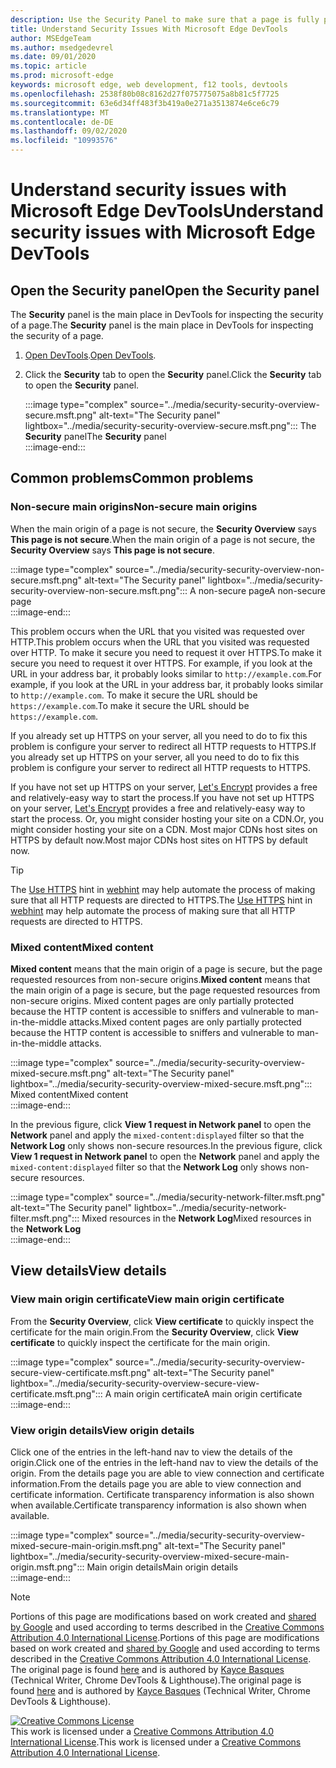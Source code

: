 ```yaml
---
description: Use the Security Panel to make sure that a page is fully protected by HTTPS.
title: Understand Security Issues With Microsoft Edge DevTools
author: MSEdgeTeam
ms.author: msedgedevrel
ms.date: 09/01/2020
ms.topic: article
ms.prod: microsoft-edge
keywords: microsoft edge, web development, f12 tools, devtools
ms.openlocfilehash: 2538f80b08c8162d27f075775075a8b81c5f7725
ms.sourcegitcommit: 63e6d34ff483f3b419a0e271a3513874e6ce6c79
ms.translationtype: MT
ms.contentlocale: de-DE
ms.lasthandoff: 09/02/2020
ms.locfileid: "10993576"
---
```

<!-- Copyright Kayce Basques 

   Licensed under the Apache License, Version 2.0 (the "License");
   you may not use this file except in compliance with the License.
   You may obtain a copy of the License at

       https://www.apache.org/licenses/LICENSE-2.0

   Unless required by applicable law or agreed to in writing, software
   distributed under the License is distributed on an "AS IS" BASIS,
   WITHOUT WARRANTIES OR CONDITIONS OF ANY KIND, either express or implied.
   See the License for the specific language governing permissions and
   limitations under the License.  -->  





# <span data-ttu-id="d5a53-104">Understand security issues with Microsoft Edge DevTools</span><span class="sxs-lookup"><span data-stu-id="d5a53-104">Understand security issues with Microsoft Edge DevTools</span></span>   

  

<!--Use the **Security** Panel in [Microsoft Edge DevTools][MicrosoftEdgeDevTools] to make sure HTTPS is properly implemented on a page.  See **Why HTTPS Matters** to learn why every website should be protected with HTTPS, even sites that do not handle sensitive user data.  -->  

<!--todo: add section when why-https is available -->  

## <span data-ttu-id="d5a53-105">Open the Security panel</span><span class="sxs-lookup"><span data-stu-id="d5a53-105">Open the Security panel</span></span>   

<span data-ttu-id="d5a53-106">The **Security** panel is the main place in DevTools for inspecting the security of a page.</span><span class="sxs-lookup"><span data-stu-id="d5a53-106">The **Security** panel is the main place in DevTools for inspecting the security of a page.</span></span>  

1.  <span data-ttu-id="d5a53-107">[Open DevTools][DevToolsOpen].</span><span class="sxs-lookup"><span data-stu-id="d5a53-107">[Open DevTools][DevToolsOpen].</span></span>  
1.  <span data-ttu-id="d5a53-108">Click the **Security** tab to open the **Security** panel.</span><span class="sxs-lookup"><span data-stu-id="d5a53-108">Click the **Security** tab to open the **Security** panel.</span></span>  
    
    :::image type="complex" source="../media/security-security-overview-secure.msft.png" alt-text="The Security panel" lightbox="../media/security-security-overview-secure.msft.png":::
       <span data-ttu-id="d5a53-110">The **Security** panel</span><span class="sxs-lookup"><span data-stu-id="d5a53-110">The **Security** panel</span></span>  
    :::image-end:::  
    
## <span data-ttu-id="d5a53-111">Common problems</span><span class="sxs-lookup"><span data-stu-id="d5a53-111">Common problems</span></span>   

### <span data-ttu-id="d5a53-112">Non-secure main origins</span><span class="sxs-lookup"><span data-stu-id="d5a53-112">Non-secure main origins</span></span>   

<span data-ttu-id="d5a53-113">When the main origin of a page is not secure, the **Security Overview** says **This page is not secure**.</span><span class="sxs-lookup"><span data-stu-id="d5a53-113">When the main origin of a page is not secure, the **Security Overview** says **This page is not secure**.</span></span>  

:::image type="complex" source="../media/security-security-overview-non-secure.msft.png" alt-text="The Security panel" lightbox="../media/security-security-overview-non-secure.msft.png":::
   <span data-ttu-id="d5a53-115">A non-secure page</span><span class="sxs-lookup"><span data-stu-id="d5a53-115">A non-secure page</span></span>  
:::image-end:::  

<span data-ttu-id="d5a53-116">This problem occurs when the URL that you visited was requested over HTTP.</span><span class="sxs-lookup"><span data-stu-id="d5a53-116">This problem occurs when the URL that you visited was requested over HTTP.</span></span>  <span data-ttu-id="d5a53-117">To make it secure you need to request it over HTTPS.</span><span class="sxs-lookup"><span data-stu-id="d5a53-117">To make it secure you need to request it over HTTPS.</span></span>  <span data-ttu-id="d5a53-118">For example, if you look at the URL in your address bar, it probably looks similar to `http://example.com`.</span><span class="sxs-lookup"><span data-stu-id="d5a53-118">For example, if you look at the URL in your address bar, it probably looks similar to `http://example.com`.</span></span>  <span data-ttu-id="d5a53-119">To make it secure the URL should be `https://example.com`.</span><span class="sxs-lookup"><span data-stu-id="d5a53-119">To make it secure the URL should be `https://example.com`.</span></span>  

<span data-ttu-id="d5a53-120">If you already set up HTTPS on your server, all you need to do to fix this problem is configure your server to redirect all HTTP requests to HTTPS.</span><span class="sxs-lookup"><span data-stu-id="d5a53-120">If you already set up HTTPS on your server, all you need to do to fix this problem is configure your server to redirect all HTTP requests to HTTPS.</span></span>  

<span data-ttu-id="d5a53-121">If you have not set up HTTPS on your server, [Let's Encrypt][LetsEncrypt] provides a free and relatively-easy way to start the process.</span><span class="sxs-lookup"><span data-stu-id="d5a53-121">If you have not set up HTTPS on your server, [Let's Encrypt][LetsEncrypt] provides a free and relatively-easy way to start the process.</span></span>  <span data-ttu-id="d5a53-122">Or, you might consider hosting your site on a CDN.</span><span class="sxs-lookup"><span data-stu-id="d5a53-122">Or, you might consider hosting your site on a CDN.</span></span>  <span data-ttu-id="d5a53-123">Most major CDNs host sites on HTTPS by default now.</span><span class="sxs-lookup"><span data-stu-id="d5a53-123">Most major CDNs host sites on HTTPS by default now.</span></span>  

> [!TIP]
> <span data-ttu-id="d5a53-124">The [Use HTTPS][WebhintUseHttps] hint in [webhint][Webhint] may help automate the process of making sure that all HTTP requests are directed to HTTPS.</span><span class="sxs-lookup"><span data-stu-id="d5a53-124">The [Use HTTPS][WebhintUseHttps] hint in [webhint][Webhint] may help automate the process of making sure that all HTTP requests are directed to HTTPS.</span></span>  

### <span data-ttu-id="d5a53-125">Mixed content</span><span class="sxs-lookup"><span data-stu-id="d5a53-125">Mixed content</span></span>   

<span data-ttu-id="d5a53-126">**Mixed content** means that the main origin of a page is secure, but the page requested resources from non-secure origins.</span><span class="sxs-lookup"><span data-stu-id="d5a53-126">**Mixed content** means that the main origin of a page is secure, but the page requested resources from non-secure origins.</span></span>  <span data-ttu-id="d5a53-127">Mixed content pages are only partially protected because the HTTP content is accessible to sniffers and vulnerable to man-in-the-middle attacks.</span><span class="sxs-lookup"><span data-stu-id="d5a53-127">Mixed content pages are only partially protected because the HTTP content is accessible to sniffers and vulnerable to man-in-the-middle attacks.</span></span>  

:::image type="complex" source="../media/security-security-overview-mixed-secure.msft.png" alt-text="The Security panel" lightbox="../media/security-security-overview-mixed-secure.msft.png":::
   <span data-ttu-id="d5a53-129">Mixed content</span><span class="sxs-lookup"><span data-stu-id="d5a53-129">Mixed content</span></span>  
:::image-end:::  

<span data-ttu-id="d5a53-130">In the previous figure, click **View 1 request in Network panel** to open the **Network** panel and apply the `mixed-content:displayed` filter so that the **Network Log** only shows non-secure resources.</span><span class="sxs-lookup"><span data-stu-id="d5a53-130">In the previous figure, click **View 1 request in Network panel** to open the **Network** panel and apply the `mixed-content:displayed` filter so that the **Network Log** only shows non-secure resources.</span></span>  

:::image type="complex" source="../media/security-network-filter.msft.png" alt-text="The Security panel" lightbox="../media/security-network-filter.msft.png":::
   <span data-ttu-id="d5a53-132">Mixed resources in the **Network Log**</span><span class="sxs-lookup"><span data-stu-id="d5a53-132">Mixed resources in the **Network Log**</span></span>  
:::image-end:::  

## <span data-ttu-id="d5a53-133">View details</span><span class="sxs-lookup"><span data-stu-id="d5a53-133">View details</span></span>   

### <span data-ttu-id="d5a53-134">View main origin certificate</span><span class="sxs-lookup"><span data-stu-id="d5a53-134">View main origin certificate</span></span>   

<span data-ttu-id="d5a53-135">From the **Security Overview**, click **View certificate** to quickly inspect the certificate for the main origin.</span><span class="sxs-lookup"><span data-stu-id="d5a53-135">From the **Security Overview**, click **View certificate** to quickly inspect the certificate for the main origin.</span></span>  

:::image type="complex" source="../media/security-security-overview-secure-view-certificate.msft.png" alt-text="The Security panel" lightbox="../media/security-security-overview-secure-view-certificate.msft.png":::
   <span data-ttu-id="d5a53-137">A main origin certificate</span><span class="sxs-lookup"><span data-stu-id="d5a53-137">A main origin certificate</span></span>  
:::image-end:::  

### <span data-ttu-id="d5a53-138">View origin details</span><span class="sxs-lookup"><span data-stu-id="d5a53-138">View origin details</span></span>   

<span data-ttu-id="d5a53-139">Click one of the entries in the left-hand nav to view the details of the origin.</span><span class="sxs-lookup"><span data-stu-id="d5a53-139">Click one of the entries in the left-hand nav to view the details of the origin.</span></span>  <span data-ttu-id="d5a53-140">From the details page you are able to view connection and certificate information.</span><span class="sxs-lookup"><span data-stu-id="d5a53-140">From the details page you are able to view connection and certificate information.</span></span>  <span data-ttu-id="d5a53-141">Certificate transparency information is also shown when available.</span><span class="sxs-lookup"><span data-stu-id="d5a53-141">Certificate transparency information is also shown when available.</span></span>  

:::image type="complex" source="../media/security-security-overview-mixed-secure-main-origin.msft.png" alt-text="The Security panel" lightbox="../media/security-security-overview-mixed-secure-main-origin.msft.png":::
   <span data-ttu-id="d5a53-143">Main origin details</span><span class="sxs-lookup"><span data-stu-id="d5a53-143">Main origin details</span></span>  
:::image-end:::  

<!--  
 


-->  

<!-- links -->  

[MicrosoftEdgeDevTools]: ../../devtools-guide-chromium.md "Microsoft Edge (Chromium) Developer tools | Microsoft Docs"  
[DevToolsOpen]: ../open.md "Open Microsoft Edge DevTools | Microsoft Docs"  


[LetsEncrypt]: https://letsencrypt.org "Let's Encrypt - Free SSL/TLS certificates"  

[Webhint]: https://webhint.io "webhint"  
[WebhintUseHttps]: https://webhint.io/docs/user-guide/hints/hint-https-only "Use HTTPS | webhint documentation"  

<!--[mixed]: /web/fundamentals/security/prevent-mixed-content/what-is-mixed-content ""  -->

> [!NOTE]
> <span data-ttu-id="d5a53-149">Portions of this page are modifications based on work created and [shared by Google][GoogleSitePolicies] and used according to terms described in the [Creative Commons Attribution 4.0 International License][CCA4IL].</span><span class="sxs-lookup"><span data-stu-id="d5a53-149">Portions of this page are modifications based on work created and [shared by Google][GoogleSitePolicies] and used according to terms described in the [Creative Commons Attribution 4.0 International License][CCA4IL].</span></span>  
> <span data-ttu-id="d5a53-150">The original page is found [here](https://developers.google.com/web/tools/chrome-devtools/security/index) and is authored by [Kayce Basques][KayceBasques] \(Technical Writer, Chrome DevTools \& Lighthouse\).</span><span class="sxs-lookup"><span data-stu-id="d5a53-150">The original page is found [here](https://developers.google.com/web/tools/chrome-devtools/security/index) and is authored by [Kayce Basques][KayceBasques] \(Technical Writer, Chrome DevTools \& Lighthouse\).</span></span>  

[![Creative Commons License][CCby4Image]][CCA4IL]  
<span data-ttu-id="d5a53-152">This work is licensed under a [Creative Commons Attribution 4.0 International License][CCA4IL].</span><span class="sxs-lookup"><span data-stu-id="d5a53-152">This work is licensed under a [Creative Commons Attribution 4.0 International License][CCA4IL].</span></span>  

[CCA4IL]: https://creativecommons.org/licenses/by/4.0  
[CCby4Image]: https://i.creativecommons.org/l/by/4.0/88x31.png  
[GoogleSitePolicies]: https://developers.google.com/terms/site-policies  
[KayceBasques]: https://developers.google.com/web/resources/contributors/kaycebasques  
